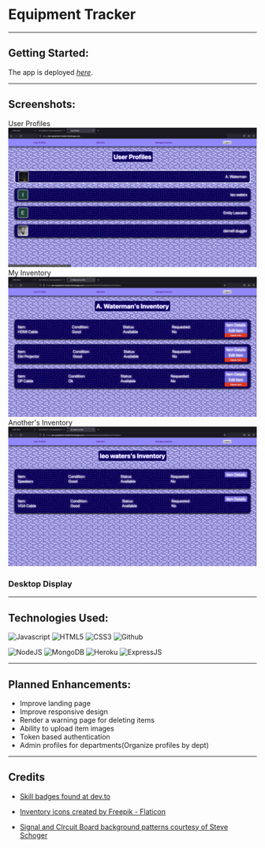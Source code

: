 # Equipment Tracker
  

---

## Getting Started:

The app is deployed [*here*](https://aw-equipment-tracker.herokuapp.com/).

---
## Screenshots:
User Profiles
![Profiles](./public/screenshots/Profiles.png)
My Inventory
![Owned Items](./public/screenshots/Owned_Inventory.png)
Another's Inventory
![Others' Items](./public/screenshots/Other_Inventory.png)

### Desktop Display

---

## Technologies Used:

![Javascript](https://img.shields.io/badge/JavaScript-323330?style=for-the-badge&logo=javascript&logoColor=F7DF1E)
![HTML5](	https://img.shields.io/badge/HTML5-E34F26?style=for-the-badge&logo=html5&logoColor=white)
![CSS3](https://img.shields.io/badge/CSS3-1572B6?style=for-the-badge&logo=css3&logoColor=white)
![Github](https://img.shields.io/badge/GitHub-100000?style=for-the-badge&logo=github&logoColor=white)

![NodeJS](https://img.shields.io/badge/Node.js-43853D?style=for-the-badge&logo=node.js&logoColor=white)
![MongoDB](https://img.shields.io/badge/MongoDB-4EA94B?style=for-the-badge&logo=mongodb&logoColor=white)
![Heroku](https://img.shields.io/badge/Heroku-430098?style=for-the-badge&logo=heroku&logoColor=white)
![ExpressJS](https://img.shields.io/badge/Express.js-404D59?style=for-the-badge)

---
## Planned Enhancements:

- Improve landing page
- Improve responsive design
- Render a warning page for deleting items
- Ability to upload item images
- Token based authentication
- Admin profiles for departments(Organize profiles by dept)
  
---

## Credits
- [Skill badges found at dev.to](https://dev.to/envoy_/150-badges-for-github-pnk)

- <a href="https://www.flaticon.com/free-icons/inventory" title="inventory icons">Inventory icons created by Freepik - Flaticon</a>

- [Signal and CIrcuit Board background patterns courtesy of Steve Schoger](https://heropatterns.com/)